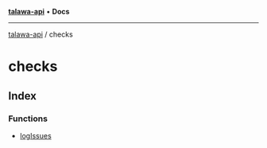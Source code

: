 [**talawa-api**](../README.md) • **Docs**

***

[talawa-api](../modules.md) / checks

# checks

## Index

### Functions

- [logIssues](functions/logIssues.md)
